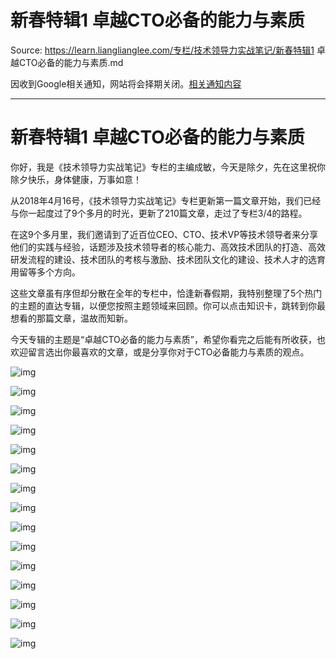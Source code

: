 # 新春特辑1 卓越CTO必备的能力与素质 

Source: https://learn.lianglianglee.com/专栏/技术领导力实战笔记/新春特辑1 卓越CTO必备的能力与素质.md

因收到Google相关通知，网站将会择期关闭。[相关通知内容](https://lumendatabase.org/notices/44265620)

---

# 新春特辑1 卓越CTO必备的能力与素质

你好，我是《技术领导力实战笔记》专栏的主编成敏，今天是除夕，先在这里祝你除夕快乐，身体健康，万事如意！

从2018年4月16号，《技术领导力实战笔记》专栏更新第一篇文章开始，我们已经与你一起度过了9个多月的时光，更新了210篇文章，走过了专栏3/4的路程。

在这9个多月里，我们邀请到了近百位CEO、CTO、技术VP等技术领导者来分享他们的实践与经验，话题涉及技术领导者的核心能力、高效技术团队的打造、高效研发流程的建设、技术团队的考核与激励、技术团队文化的建设、技术人才的选育用留等多个方向。

这些文章虽有序但却分散在全年的专栏中，恰逢新春假期，我特别整理了5个热门的主题的直达专辑，以便您按照主题领域来回顾。你可以点击知识卡，跳转到你最想看的那篇文章，温故而知新。

今天专辑的主题是“卓越CTO必备的能力与素质”，希望你看完之后能有所收获，也欢迎留言选出你最喜欢的文章，或是分享你对于CTO必备能力与素质的观点。

![img](assets/75fadc34ed0fe3ad712b118d36890a88.jpg)

![img](assets/7b3800353526c0b11ee12984bd913e42.jpg)

![img](assets/91e8a7c392886eed5818e57d839fe4f3.jpg)

![img](assets/fd2c65875e853d80592a45ab5f30d7fd.jpg)

![img](assets/6573a0c475e2dcbe9e4cac0afdd5a8fb.jpg)

![img](assets/cbbb2f888d5901ded73f3140d669e904.jpg)

![img](assets/a4674df83038f293aaa29e69ce476467.jpg)

![img](assets/36e080389c6bdd98c4471382f86008ef.jpg)

![img](assets/86916db73d10f80ca26147aa06963903.jpg)

![img](assets/3f0a4e2e6ab86ae2d9ba042f32d4efbc.jpg)

![img](assets/9c19f06035aac28dd1f8b57468f62487.jpg)

![img](assets/4ccb6db91735b0184e2122ca0a2e8bbe.jpg)

![img](assets/bd33e29204f5197b4ea8c952e3774621.jpg)

![img](assets/3a2a5f71b8b7090991544156f447ed1c.jpg)

![img](assets/23ce1ca0b690f0e142f7aed0029bb979.jpg)